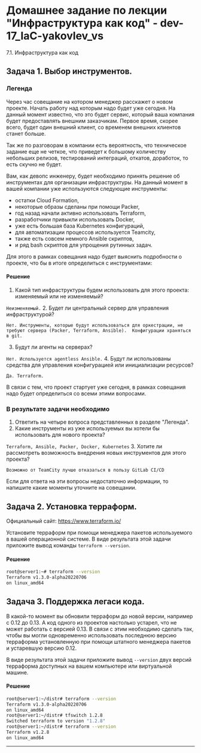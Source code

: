 # Домашнее задание по лекции "Инфраструктура как код" - dev-17_IaC-yakovlev_vs
7.1. Инфраструктура как код

## Задача 1. Выбор инструментов. 
 
### Легенда
 
Через час совещание на котором менеджер расскажет о новом проекте. Начать работу над которым надо 
будет уже сегодня. 
На данный момент известно, что это будет сервис, который ваша компания будет предоставлять внешним заказчикам.
Первое время, скорее всего, будет один внешний клиент, со временем внешних клиентов станет больше.

Так же по разговорам в компании есть вероятность, что техническое задание еще не четкое, что приведет к большому
количеству небольших релизов, тестирований интеграций, откатов, доработок, то есть скучно не будет.  
   
Вам, как девопс инженеру, будет необходимо принять решение об инструментах для организации инфраструктуры.
На данный момент в вашей компании уже используются следующие инструменты: 
- остатки Сloud Formation, 
- некоторые образы сделаны при помощи Packer,
- год назад начали активно использовать Terraform, 
- разработчики привыкли использовать Docker, 
- уже есть большая база Kubernetes конфигураций, 
- для автоматизации процессов используется Teamcity, 
- также есть совсем немного Ansible скриптов, 
- и ряд bash скриптов для упрощения рутинных задач.  

Для этого в рамках совещания надо будет выяснить подробности о проекте, что бы в итоге определиться с инструментами:
#### Решение

1. Какой тип инфраструктуры будем использовать для этого проекта: изменяемый или не изменяемый?

`Неизменяемый.`
2. Будет ли центральный сервер для управления инфраструктурой?

`
Нет. Инструменты, которые будут использоваться для оркестрации, не требуют сервера (Packer, Terraform, Ansible). 
Конфигурации храняться в git.
`

3. Будут ли агенты на серверах?

`Нет. Используется agentless Ansible.`
4. Будут ли использованы средства для управления конфигурацией или инициализации ресурсов?

`Да. Terraform.`
 
В связи с тем, что проект стартует уже сегодня, в рамках совещания надо будет определиться со всеми этими вопросами.

### В результате задачи необходимо

1. Ответить на четыре вопроса представленных в разделе "Легенда". 
2. Какие инструменты из уже используемых вы хотели бы использовать для нового проекта? 

`Terraform, Ansible, Packer, Docker, Kubernetes`
3. Хотите ли рассмотреть возможность внедрения новых инструментов для этого проекта? 

`Возможно от TeamCity лучше отказаться в пользу GitLab CI/CD`

Если для ответа на эти вопросы недостаточно информации, то напишите какие моменты уточните на совещании.


## Задача 2. Установка терраформ. 

Официальный сайт: https://www.terraform.io/

Установите терраформ при помощи менеджера пакетов используемого в вашей операционной системе.
В виде результата этой задачи приложите вывод команды `terraform --version`.
#### Решение
```bash
root@server1:~# terraform --version
Terraform v1.3.0-alpha20220706
on linux_amd64
```
## Задача 3. Поддержка легаси кода. 

В какой-то момент вы обновили терраформ до новой версии, например с 0.12 до 0.13. 
А код одного из проектов настолько устарел, что не может работать с версией 0.13. 
В связи с этим необходимо сделать так, чтобы вы могли одновременно использовать последнюю версию терраформа установленную при помощи
штатного менеджера пакетов и устаревшую версию 0.12. 

В виде результата этой задачи приложите вывод `--version` двух версий терраформа доступных на вашем компьютере 
или виртуальной машине.

 #### Решение

```bash
root@server1:~/distr# terraform --version
Terraform v1.3.0-alpha20220706
on linux_amd64
root@server1:~/distr# tfswitch 1.2.8
Switched terraform to version "1.2.8"
root@server1:~/distr# terraform --version
Terraform v1.2.8
on linux_amd64
```

---
